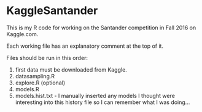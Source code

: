 # KaggleSantander
This is my R code for working on the Santander competition in Fall 2016 on Kaggle.com.

Each working file has an explanatory comment at the top of it.

Files should be run in this order:
1) first data must be downloaded from Kaggle.
2) datasampling.R
3) explore.R (optional)
4) models.R
5) models.hist.txt - I manually inserted any models I thought were interesting into this history file so I can remember what I was doing...

